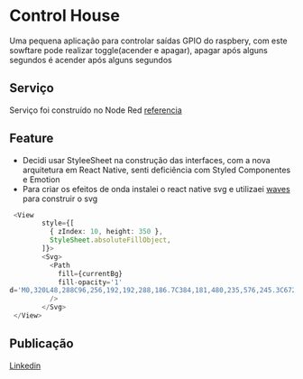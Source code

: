 # Control House
Uma pequena aplicação para controlar saídas GPIO do raspbery, com este sowftare pode realizar toggle(acender e apagar), apagar após alguns segundos é acender após alguns segundos

## Serviço
Serviço foi construído no Node Red [referencia](https://github.com/kenjimaeda54/control-house-node-red)

## Feature
- Decidi usar StyleeSheet na construção das interfaces, com a nova arquitetura em React Native, senti deficiência com Styled Componentes e Emotion
- Para criar os efeitos de onda instalei o react native svg e utilizaei [waves](https://getwaves.io/) para construir o svg

```typescript
 <View
        style={[
          { zIndex: 10, height: 350 },
          StyleSheet.absoluteFillObject,
        ]}>
        <Svg>
          <Path
            fill={currentBg}
            fill-opacity='1'
d='M0,320L48,288C96,256,192,192,288,186.7C384,181,480,235,576,245.3C672,256,768,224,864,176C960,128,1056,64,1152,37.3C1248,11,1344,21,1392,26.7L1440,32L1440,0L1392,0C1344,0,1248,0,1152,0C1056,0,960,0,864,0C768,0,672,0,576,0C480,0,384,0,288,0C192,0,96,0,48,0L0,0Z'
          />
        </Svg>
 </View>


```

## Publicação
[Linkedin](https://www.linkedin.com/posts/kenjimaeda1233_iot-reactnative-javascript-activity-7120458424361885696-EL6e?utm_source=share&utm_medium=member_desktop)
